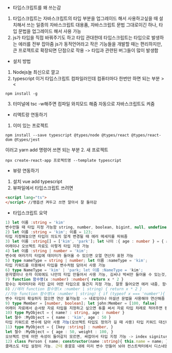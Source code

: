 * 타입스크립트를 왜 쓰는감
1. 타입스크립트는 자바스크립트의 타입 부분을 업그레이드 해서 사용하고싶을 때 설치해서 쓰는 일종의 자바스크립트 대용품, 자바스크립트 문법 그대로이긴 하나, 타입 문법을 업그레이드 해서 사용 가능
2. js가 타입을 직접 바꿔주기도 하고 타입 관대한데 타입스크립트는 타입으로 발생하는 에러를 전부 잡아줌
js가 동적언어라고 작은 기능들을 개발할 때는 편리하지만, 큰 프로젝트로 확장되면 단점으로 작용 -> 타입과 관련된 버그들이 많이 발생함

* 설치 방법
1) Nodejs늘 최신으로 깔고
2) typescript 이거 타입스크립트 컴파일러인데 컴퓨터마다 한번만 하면 되는 부분 ><
```
npm install -g
```
3) 터미널에 tsc -w해주면 컴파일 와치모드 해줌 자동으로 자바스크립트도 켜줌

* 리액트랑 연동하기
1. 이미 있는 프로젝트
```
npm install --save typescript @types/node @types/react @types/react-dom @types/jest
```
이러고 yarn add 명령어 쓰면 되는 부분
2. 새 프로젝트
```
npx create-react-app 프로젝트명 --template typescript
```

* 뷰랑 연동하기
1. 설치
vue add typescript
2. 뷰파일에서 타입스크립트 쓰려면
```html
<script lang="ts">
</script> //랭옵션 켜두고 쓰면 알아서 잘 돌아감
```

* 타입스크립트 요약
```typescript
1) let 이름 :string = 'kim'
변수만들 때 타입 지정 가능함 string, number, boolean, bigint, null, undefined,[], {} 이렇게 가능함
2) let 이름 :string = 'kim'; 이름 = 123;
타입 지정해놓으면 타입이 의도치 않게 변경될 때 에러 메세지를 띄워줌
3) let 이름 :string[] = ['kim', 'park']; let 나이 :{ age : number } = { age : number }
어래이나 오브젝트 자료도 이렇게 타입 지정 가능
4) let 이름 :string | number = 'kim';
변수에 여러가지 타입에 데이터가 들어올 수 있으면 오얼 연산자 표현 가능
5) type nameType = string | number; let 이름 :nameType = 'kim';
타입 키워드를 이용해서 타입을 변수처럼 담아서 사용 가능
6) type NameType = 'kim' | 'park; let 이름 :NameType = 'kim';
문자열이나 숫자 이외에도 나만의 타입 만들어서 사용 가능, 김씨나 박씨만 들어올 수 있는것, 이런걸 literal type 이라고 함
7) function 함수명(x :number) :number{ return x * 2 }
함수는 파라미터와 리턴 값이 어떤 타입으로 둘건지 지정 가능, 잘못 들어오면 에러 내줌, 함수는 리턴 타입으로 보이드 설정 가능 -> 리턴이 없는지 체크 가능
8) //에러 function 함수명(x :number | string) { return x * 2 }
//가능 function 함수명(x :number | string) { if (typeof x === 'number'){ return x * 2 } }
변수 타입이 확실하지 않으면 연산 불가능함 -> 내로잉이나 어설션 문법을 사용해야 연산해줌
9) type Member = [number, boolean]; let john:Member = [100, false]
어래이 자료에서 순서랑 자료 타입을 지정하고 싶으면 튜플 써서 자료 타입 차례로 적어주면 된담
10) type MyObject = { name? : string, age : number }
let 철수 :MyObject = { name : 'kim', age : 50 }
타입 키워드로 변수에 담아 사용 가능(오브젝트 타입도 정의가 길 때 사용) 타입 키워드 대신에 interface써도 무방함 그게 그거. 물음표 기입은 특정 속성이 선택사항이란 뜻
11) type MyObject = { [key :string] : number, }
let 철수 :MyObject = { age : 50, weight : 100, }
오브젝트 안에 어떤 속성이 들어갈지 모르면, 싸잡아서 타입 지정 가능 -> index signiture라고 함
12) class Person { name; constructor(name :string){ this.name = name; } }
클래스도 타입 설정이 가능. 근데 중괄호 내에 미리 변수 만들어 놔야 컨스트럭터에서 디스네임처럼 사용가능함!
```